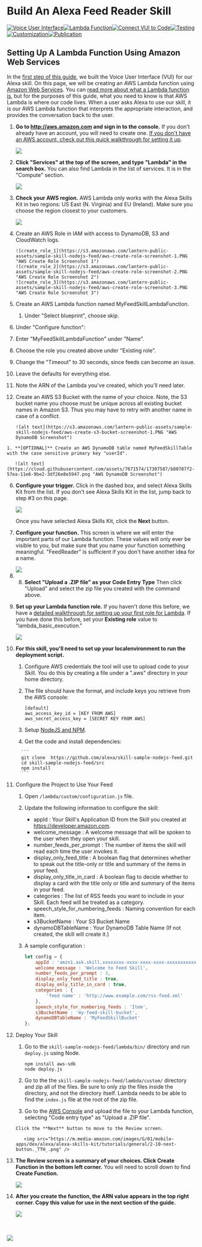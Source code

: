 # Build An Alexa Feed Reader Skill
[![Voice User Interface](https://m.media-amazon.com/images/G/01/mobile-apps/dex/alexa/alexa-skills-kit/tutorials/navigation/1-locked._TTH_.png)](./1-voice-user-interface.md)[![Lambda Function](https://m.media-amazon.com/images/G/01/mobile-apps/dex/alexa/alexa-skills-kit/tutorials/navigation/2-on._TTH_.png)](./2-lambda-function.md)[![Connect VUI to Code](https://m.media-amazon.com/images/G/01/mobile-apps/dex/alexa/alexa-skills-kit/tutorials/navigation/3-off._TTH_.png)](./3-connect-vui-to-code.md)[![Testing](https://m.media-amazon.com/images/G/01/mobile-apps/dex/alexa/alexa-skills-kit/tutorials/navigation/4-off._TTH_.png)](https://github.com/alexa/sskill-sample-nodejs-feed/blob/master/instructions/4-testing.md)[![Customization](https://m.media-amazon.com/images/G/01/mobile-apps/dex/alexa/alexa-skills-kit/tutorials/navigation/5-off._TTH_.png)](./5-customization.md)[![Publication](https://m.media-amazon.com/images/G/01/mobile-apps/dex/alexa/alexa-skills-kit/tutorials/navigation/6-off._TTH_.png)](./6-publication.md)

## Setting Up A Lambda Function Using Amazon Web Services

In the [first step of this guide](./1-voice-user-interface.md), we built the Voice User Interface (VUI) for our Alexa skill.  On this page, we will be creating an AWS Lambda function using [Amazon Web Services](http://aws.amazon.com).  You can [read more about what a Lambda function is](http://aws.amazon.com/lambda), but for the purposes of this guide, what you need to know is that AWS Lambda is where our code lives.  When a user asks Alexa to use our skill, it is our AWS Lambda function that interprets the appropriate interaction, and provides the conversation back to the user.

1.  **Go to http://aws.amazon.com and sign in to the console.** If you don't already have an account, you will need to create one.  [If you don't have an AWS account, check out this quick walkthrough for setting it up](https://github.com/alexa/alexa-cookbook/tree/master/aws/set-up-aws.md).

    <a href="https://console.aws.amazon.com/console/home" target="_new"><img src="https://m.media-amazon.com/images/G/01/mobile-apps/dex/alexa/alexa-skills-kit/tutorials/general/2-1-sign-in-to-the-console._TTH_.png" /></a>

2.  **Click "Services" at the top of the screen, and type "Lambda" in the search box.**  You can also find Lambda in the list of services.  It is in the "Compute" section.

    <a href="https://console.aws.amazon.com/lambda/home" target="_new"><img src="https://m.media-amazon.com/images/G/01/mobile-apps/dex/alexa/alexa-skills-kit/tutorials/general/2-2-services-lambda._TTH_.png" /></a>

3.  **Check your AWS region.** AWS Lambda only works with the Alexa Skills Kit in two regions: US East (N. Virginia) and EU (Ireland).  Make sure you choose the region closest to your customers.

    <img src="https://m.media-amazon.com/images/G/01/mobile-apps/dex/alexa/alexa-skills-kit/tutorials/general/2-3-check-region._TTH_.png"/>

1. Create an AWS Role in IAM with access to DynamoDB, S3 and CloudWatch logs.

       ![create_role_1](https://s3.amazonaws.com/lantern-public-assets/sample-skill-nodejs-feed/aws-create-role-screenshot-1.PNG "AWS Create Role Screenshot 1")
       ![create_role_2](https://s3.amazonaws.com/lantern-public-assets/sample-skill-nodejs-feed/aws-create-role-screenshot-2.PNG "AWS Create Role Screenshot 2")
       ![create_role_3](https://s3.amazonaws.com/lantern-public-assets/sample-skill-nodejs-feed/aws-create-role-screenshot-3.PNG "AWS Create Role Screenshot 3")

1. Create an AWS Lambda function named MyFeedSkillLambdaFunction.
      1. Under "Select blueprint", choose skip.

1. Under "Configure function":
  1. Enter "MyFeedSkillLambdaFunction" under "Name".  
  1. Choose the role you created above under "Existing role".
  1. Change the "Timeout" to 30 seconds, since feeds can become an issue.
  1. Leave the defaults for everything else.
  1. Note the ARN of the Lambda you've created, which you'll need later.

  1. Create an AWS S3 Bucket with the name of your choice. Note, the S3 bucket name you choose must be unique across all existing bucket names in Amazon S3. Thus you may have to retry with another name in case of a conflict.

         ![alt text](https://s3.amazonaws.com/lantern-public-assets/sample-skill-nodejs-feed/aws-create-s3-bucket-screenshot-1.PNG "AWS DynamoDB Screenshot")

    1. **[OPTIONAL]** Create an AWS DynamoDB table named MyFeedSkillTable with the case sensitive primary key "userId".

       ![alt text](https://cloud.githubusercontent.com/assets/7671574/17307587/b80787f2-57ea-11e6-9be2-3df26e8e5947.png "AWS DynamoDB Screenshot")

6.  **Configure your trigger.** Click in the dashed box, and select Alexa Skills Kit from the list.  If you don't see Alexa Skills Kit in the list, jump back to step #3 on this page.

    <img src="https://m.media-amazon.com/images/G/01/mobile-apps/dex/alexa/alexa-skills-kit/tutorials/general/2-6-configure-your-trigger._TTH_.png" />

    Once you have selected Alexa Skills Kit, click the **Next** button.

7.  **Configure your function.** This screen is where we will enter the important parts of our Lambda function.  These values will only ever be visible to you, but make sure that you name your function something meaningful.  "FeedReader" is sufficient if you don't have another idea for a name.

    <img src="https://m.media-amazon.com/images/G/01/mobile-apps/dex/alexa/alexa-skills-kit/tutorials/general/2-7-configure-your-function._TTH_.png" />

8.  8.  **Select "Upload a .ZIP file" as your Code Entry Type** Then click "Upload" and select the zip file you created with the command above.

9.  **Set up your Lambda function role.**  If you haven't done this before, we have a [detailed walkthrough for setting up your first role for Lambda](https://github.com/alexa/alexa-cookbook/tree/master/aws/lambda-role.md).  If you have done this before, set your **Existing role** value to "lambda_basic_execution."

    <img src="https://m.media-amazon.com/images/G/01/mobile-apps/dex/alexa/alexa-skills-kit/tutorials/general/2-9-lambda-function-role._TTH_.png" />

10. **For this skill, you'll need to set up your localenvironment to run the deployment script.**  

      1. Configure AWS credentials the tool will use to upload code to your Skill.  You do this by creating a file under a ".aws" directory in your home directory.

      2. The file should have the format, and include keys you retrieve from the AWS console:

          ```
          [default]
          aws_access_key_id = [KEY FROM AWS]
          aws_secret_access_key = [SECRET KEY FROM AWS]
          ```

      3.	Setup [NodeJS and NPM](https://nodejs.org/en/download/).

      4.	Get the code and install dependencies:

          ```
          git clone  https://github.com/alexa/skill-sample-nodejs-feed.git
          cd skill-sample-nodejs-feed/src
          npm install
          ```

1. Configure the Project to Use Your Feed

      1. Open ```/lambda/custom/configuration.js``` file.

      2. Update the following information to configure the skill:

          * appId : Your Skill's Application ID from the Skill you created at https://developer.amazon.com.
          * welcome_message : A welcome message that will be spoken to the user when they open your skill.
          * number_feeds_per_prompt : The number of items the skill will read each time the user invokes it.
          * display_only_feed_title : A boolean flag that determines whether to speak out the title-only or title and summary of the items in your feed.
          * display_only_title_in_card : A boolean flag to decide whether to display a card with the title only or title and summary of the items in your feed.
          * categories : The list of RSS feeds you want to include in your Skill.  Each feed will be treated as a category.
          * speech_style_for_numbering_feeds : Naming convention for each item.
          * s3BucketName : Your S3 Bucket Name
          * dynamoDBTableName : Your DynamoDB Table Name (If not created, the skill will create it.)

      3. A sample configuration :

          ```javascript
          let config = {
              appId : 'amzn1.ask.skill.xxxxxxxx-xxxx-xxxx-xxxx-xxxxxxxxxxxx',
              welcome_message : 'Welcome to Feed Skill',
              number_feeds_per_prompt : 3,
              display_only_feed_title : true,
              display_only_title_in_card : true,
              categories : {
                  'feed name' : 'http://www.example.com/rss-feed.xml'
              },
              speech_style_for_numbering_feeds : 'Item',
              s3BucketName : 'my-feed-skill-bucket',
              dynamoDBTableName : 'MyFeedSkillBucket'
          };
          ```

1. Deploy Your Skill

      1. Go to the ```skill-sample-nodejs-feed/lambda/bin/``` directory and run ```deploy.js``` using Node.

          ```
          npm install aws-sdk
          node deploy.js
          ```

      2. Go to the the ```skill-sample-nodejs-feed/lambda/custom/``` directory and zip all of the files.  Be sure to only zip the files inside the directory, and not the directory itself.   Lambda needs to be able to find the ```index.js``` file at the root of the zip file.

      3. Go to the [AWS Console](https://console.aws.amazon.com/console/home?region=us-east-1) and upload the file to your Lambda function, selecting "Code entry type" as "Upload a .ZIP file".



       Click the **Next** button to move to the Review screen.

          <img src="https://m.media-amazon.com/images/G/01/mobile-apps/dex/alexa/alexa-skills-kit/tutorials/general/2-10-next-button._TTH_.png" />

11. **The Review screen is a summary of your choices.  Click Create Function in the bottom left corner.**  You will need to scroll down to find **Create Function.**

    <img src="https://m.media-amazon.com/images/G/01/mobile-apps/dex/alexa/alexa-skills-kit/tutorials/general/2-11-create-function-button._TTH_.png" />

12. **After you create the function, the ARN value appears in the top right corner. Copy this value for use in the next section of the guide.**

    <img src="https://m.media-amazon.com/images/G/01/mobile-apps/dex/alexa/alexa-skills-kit/tutorials/quiz-game/2-12-copy-ARN._TTH_.png" />  <!--TODO: THIS IMAGE NEEDS TO BE CUSTOMIZED FOR YOUR SKILL TEMPLATE. -->

<br/><br/>
<a href="./3-connect-vui-to-code.md"><img src="https://m.media-amazon.com/images/G/01/mobile-apps/dex/alexa/alexa-skills-kit/tutorials/general/buttons/button_next_connect_vui_to_code._TTH_.png"/></a>

<img height="1" width="1" src="https://www.facebook.com/tr?id=1847448698846169&ev=PageView&noscript=1"/>
